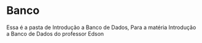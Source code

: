 # Banco
Essa é a pasta de Introdução a Banco de Dados, Para a matéria Introdução a Banco de Dados do professor Edson

